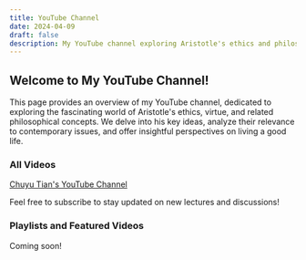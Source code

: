 ```yaml
---
title: YouTube Channel
date: 2024-04-09
draft: false
description: My YouTube channel exploring Aristotle's ethics and philosophy
---
```


## Welcome to My YouTube Channel!

This page provides an overview of my YouTube channel, dedicated to exploring the fascinating world of Aristotle's ethics, virtue, and related philosophical concepts.  We delve into his key ideas, analyze their relevance to contemporary issues, and offer insightful perspectives on living a good life.


### All Videos


[Chuyu Tian's YouTube Channel ](https://www.youtube.com/@chuyutian7004)

Feel free to subscribe to stay updated on new lectures and discussions!

### Playlists and Featured Videos

Coming soon!
